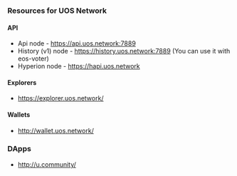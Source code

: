 ### Resources for UOS Network

#### API
* Api node - https://api.uos.network:7889
* History (v1) node - https://history.uos.network:7889 (You can use it with eos-voter)
* Hyperion node - https://hapi.uos.network

#### Explorers
* https://explorer.uos.network/

#### Wallets
* http://wallet.uos.network/

### DApps
* http://u.community/
